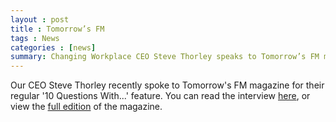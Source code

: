 ```yaml
---
layout : post
title : Tomorrow’s FM
tags : News
categories : [news]
summary: Changing Workplace CEO Steve Thorley speaks to Tomorrow’s FM magazine about the future of FM and his ideal dinner party guests!
---
```

Our CEO Steve Thorley recently spoke to Tomorrow's FM magazine for their regular '10 Questions With...' feature. You can read the interview <a href="http://content.yudu.com/A2vzzd/TFMJune14/resources/64.htm">here</a>, or view the <a href="http://content.yudu.com/A2vzzd/TFMJune14/resources/index.htm?referrerUrl">full edition</a> of the magazine.
